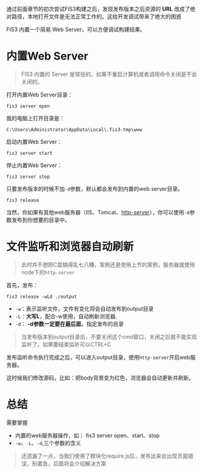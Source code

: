 通过前面章节的初次尝试FIS3构建之后，发现发布版本之后资源的 **URL** 改成了绝对路径，本地打开文件是无法正常工作的。这给开发调试带来了绝大的困惑

FIS3 内置一个简易 Web Server，可以方便调试构建结果。


# 内置Web Server

> FIS3 内置的 Server 是常驻的，如果不重启计算机或者调用命令关闭是不会关闭的。

打开内置Web Server目录：

	fis3 server open

我的电脑上打开目录是：

	C:\Users\Administrator\AppData\Local\.fis3-tmp\www

启动内置Web Server：

	fis3 server start

停止内置Web Server：

	fis3 server stop


只要发布版本的时候不加``-d``参数，默认都会发布到内置的web server目录。

	fis3 release

当然，你如果有其他web服务器（IIS、Tomcat、[http-server](../05/http-server.md)），你可以使用``-d``参数发布到你想要的目录中。

# 文件监听和浏览器自动刷新

> 此时并不想把C盘搞得乱七八糟，案例还是使用上节的案例，服务器就使用node下的``http-server``


首先，发布：

	fis3 release -wLd ./output

* ``-w``：表示监听文件，文件有变化将会自动发布到output目录
* ``-L``：**大写L**，配合-w使用，自动刷新浏览器.
* ``-d``： **-d参数一定要在最后面**，指定发布的目录

> 当发布版本到output目录后，不要关闭这个cmd窗口，关闭之后就不能实现监听了。如果要结束监听可以CTRL+C

发布监听命令执行完成之后，可以进入output目录，使用``http-server``开启web服务器。


这时候我们修改源码，比如：把body背景变为红色，浏览器会自动更新并刷新。


# 总结

需要掌握

* 内置的web服务器操作，如： fis3 server open、start、stop
* ``-w``、``-L``、``-d``,三个参数的含义



> 还遗漏了一点，当我们使用了模块化require.js后，发布出来会出现页面错误，别着急，后面将会介绍解决方案
